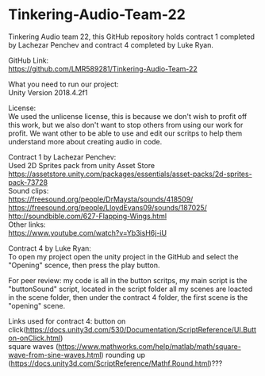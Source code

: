# Tinkering-Audio-Team-22
Tinkering Audio team 22, this GitHub repository holds contract 1 completed by Lachezar Penchev and contract 4 completed by Luke Ryan. 

GitHub Link:<br />
https://github.com/LMR589281/Tinkering-Audio-Team-22

What you need to run our project:<br />
Unity Version 2018.4.2f1

License:<br />
We used the unlicense license, this is because we don't wish to profit off this work, but we also don't want to stop others from using our work for profit. We want other to be able to use and edit our scritps to help them understand more about creating audio in code.  

Contract 1 by Lachezar Penchev:<br />
Used 2D Sprites pack from unity Asset Store<br />
https://assetstore.unity.com/packages/essentials/asset-packs/2d-sprites-pack-73728<br />
Sound clips:<br />
https://freesound.org/people/DrMaysta/sounds/418509/<br />
https://freesound.org/people/LloydEvans09/sounds/187025/<br />
http://soundbible.com/627-Flapping-Wings.html<br />
Other links:<br />
https://www.youtube.com/watch?v=Yb3isH6j-iU<br />

Contract 4 by Luke Ryan:<br />
To open my project open the unity project in the GitHub and select the "Opening" scence, then press the play button.

For peer review: my code is all in the button scritps, my main script is the "buttonSound" script, located in the script folder
all my scenes are loacted in the scene folder, then under the contract 4 folder, the first scene is the "opening" scene. 

Links used for contract 4:
button on click(https://docs.unity3d.com/530/Documentation/ScriptReference/UI.Button-onClick.html)<br />
square waves (https://www.mathworks.com/help/matlab/math/square-wave-from-sine-waves.html)
rounding up (https://docs.unity3d.com/ScriptReference/Mathf.Round.html)???<br />
